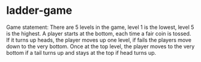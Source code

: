 # ladder-game
Game statement: There are 5 levels in the game, level 1 is the lowest, level 5 is the highest. A player starts at the bottom, each time a fair coin is tossed. If it turns up heads, the player moves up one level, if fails the players move down to the very bottom. Once at the top level, the player moves to the very bottom if a tail turns up and stays at the top if head turns up.
